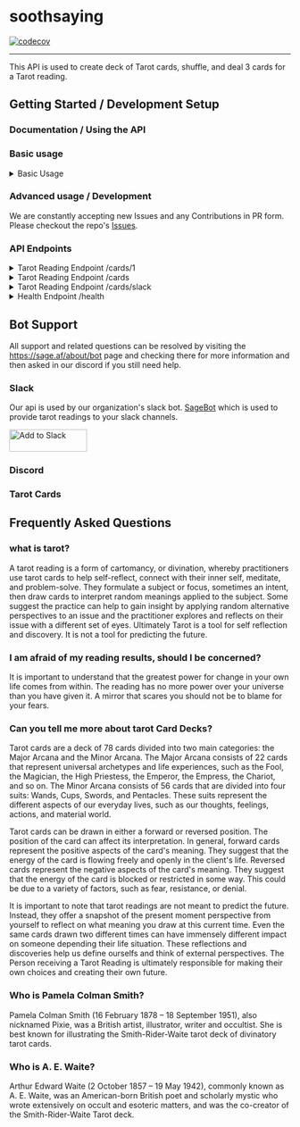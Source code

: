 # soothsaying

[![codecov](https://codecov.io/gh/free-ignorance/shrewd/branch/main/graph/badge.svg)](https://codecov.io/gh/free-ignorance/soothsaying)

------

This API is used to create deck of Tarot cards, shuffle, and deal 3 cards for a Tarot reading.

## Getting Started / Development Setup




### Documentation / Using the API



### Basic usage

<details>
  <summary>Basic Usage</summary>

  You can install and run the application in node 16.6.0 or higher with the following commands:

```bash
npm ci
npm run start
```

you should see 

```bash
[2023-10-27T15:26:32.097Z] info: Initializing Server.... 
[2023-10-27T15:26:32.099Z] info: Initializing Middlewares.... 
[2023-10-27T15:26:32.101Z] info: Initializing Controller "/health" Route.... 
[2023-10-27T15:26:32.102Z] info: Initializing Controller "/cards" Route.... 
[2023-10-27T15:26:32.104Z] info: Server Initialized and Listening on the port 3000. 
```

You can confirm the API is running locally with 

```bash
curl localhost:3000/health
```

which should return a healthy ready check from the health endpoint 

```json
{
  "data": {
    "date": "2023-10-27T15:36:00.721Z",
    "uptime": "00:00:05:58",
    "version": "0.1.0"
  },
  "meta": {
    "status": 200
  }
}
```


</details>

### Advanced usage / Development

We are constantly accepting new Issues and any Contributions in PR form. Please checkout the repo's [Issues](https://github.com/free-ignorance/soothsaying/issues).

### API Endpoints

<details>
  <summary>Tarot Reading Endpoint /cards/1</summary>

You can request a single card from the API with a GET request to the /cards endpoint.

```bash 
curl https://soothsaying-c436343ba6ff.herokuapp.com/cards/1
```

Response

```json
{
  "data": {
    "id": 0,
    "name": "The Fool",
    "description": "The Fool is the spirit in search of experience. He represents the mystical cleverness bereft of reason within us, the childlike ability to tune into the inner workings of the world. The sun shining behind him represents the divine nature of the Fool's wisdom and exuberance, holy madness or 'crazy wisdom'. On his back are all the possessions he might need. In his hand there is a flower, showing his appreciation of beauty. He is frequently accompanied by a dog, sometimes seen as his animal desires, sometimes as the call of the real world, nipping at his heels and distracting him. He is seemingly unconcerned that he is standing on a precipice, apparently about to step off.",
    "type": "major",
    "orientation": false,
    "cardImages": [
      {
        "id": 0,
        "art_set": "rider-waite-smith",
        "label": "The Fool",
        "alt": "A rendering of the tarot card The Fool depicting a jester",
        "url": {
          "large": "https://upload.wikimedia.org/wikipedia/commons/thumb/9/90/RWS_Tarot_00_Fool.jpg/512px-RWS_Tarot_00_Fool.jpg",
          "mid": "https://upload.wikimedia.org/wikipedia/commons/thumb/9/90/RWS_Tarot_00_Fool.jpg/256px-RWS_Tarot_00_Fool.jpg",
          "small": "https://upload.wikimedia.org/wikipedia/commons/thumb/9/90/RWS_Tarot_00_Fool.jpg/128px-RWS_Tarot_00_Fool.jpg",
          "tiny": "https://upload.wikimedia.org/wikipedia/commons/thumb/9/90/RWS_Tarot_00_Fool.jpg/64px-RWS_Tarot_00_Fool.jpg"
        },
        "cardId": 0
      }
    ]
  },
  "meta": {
    "status": 200
  }
}
```

</details>
<details>
  <summary>Tarot Reading Endpoint /cards</summary>

You can get a 3 card reading by hitting the base endpoint of `/cards` with a GET request.

```bash
curl https://soothsaying-c436343ba6ff.herokuapp.com/cards
```

Response

```json
{
{
  "data": {
    "0": {
      "id": 76,
      "name": "Queen of Pentacles",
      "description": "The Queen of Pentacles is a card of abundance, prosperity, and nurturing. She represents the importance of taking care of yourself and your loved ones. The Queen of Pentacles also reminds you to be generous and to share your abundance with others.",
      "type": "minor",
      "suit": "pentacles",
      "orientation": false,
      "cardImages": [
        {
          "id": 76,
          "art_set": "rider-waite-smith",
          "label": "Queen of Pentacles",
          "alt": "A rendering of the tarot card Queen of Pentacles depicting a woman sitting on a throne, holding a gold coin in one hand and a pentacle in the other.",
          "url": {
            "tiny": "https://upload.wikimedia.org/wikipedia/commons/thumb/8/88/Pents13.jpg/64px-Pents13.jpg",
            "small": "https://upload.wikimedia.org/wikipedia/commons/thumb/8/88/Pents13.jpg/128px-Pents13.jpg",
            "mid": "https://upload.wikimedia.org/wikipedia/commons/thumb/8/88/Pents13.jpg/256px-Pents13.jpg",
            "large": "https://upload.wikimedia.org/wikipedia/commons/thumb/8/88/Pents13.jpg/512px-Pents13.jpg"
          },
          "cardId": 76
        }
      ]
    },
    "1": {
      "id": 53,
      "name": "Four of Swords",
      "description": "The Four of Swords is a card of rest, contemplation, and healing. It represents the need to take a break and to recharge your batteries. The Four of Swords also reminds you to reflect on your life and to make sure that you are on the right path.",
      "type": "minor",
      "suit": "swords",
      "orientation": false,
      "cardImages": [
        {
          "id": 53,
          "art_set": "rider-waite-smith",
          "label": "Four of Swords",
          "alt": "A rendering of the tarot card Four of Swords depicting a knight lying on a tomb, with his hands folded across his chest. Three swords are hanging above him, and a fourth sword is on the ground next to him.",
          "url": {
            "tiny": "https://upload.wikimedia.org/wikipedia/commons/thumb/b/bf/Swords04.jpg/64px-Swords04.jpg",
            "small": "https://upload.wikimedia.org/wikipedia/commons/thumb/b/bf/Swords04.jpg/128px-Swords04.jpg",
            "mid": "https://upload.wikimedia.org/wikipedia/commons/thumb/b/bf/Swords04.jpg/256px-Swords04.jpg",
            "large": "https://upload.wikimedia.org/wikipedia/commons/thumb/b/bf/Swords04.jpg/512px-Swords04.jpg"
          },
          "cardId": 53
        }
      ]
    },
    "2": {
      "id": 72,
      "name": "Nine of Pentacles",
      "description": "The Nine of Pentacles is a card of abundance, prosperity, and fulfillment. It represents the feeling of being content and satisfied with your life. The Nine of Pentacles also reminds you to enjoy your success and to be grateful for all that you have.",
      "type": "minor",
      "suit": "pentacles",
      "orientation": true,
      "cardImages": [
        {
          "id": 72,
          "art_set": "rider-waite-smith",
          "label": "Nine of Pentacles",
          "alt": "A rendering of the tarot card Nine of Pentacles depicting a woman walking in a garden, holding a falcon on one hand and a gold coin in the other. She is surrounded by abundant flowers and fruits.",
          "url": {
            "tiny": "https://upload.wikimedia.org/wikipedia/commons/thumb/f/f0/Pents09.jpg/64px-Pents09.jpg",
            "small": "https://upload.wikimedia.org/wikipedia/commons/thumb/f/f0/Pents09.jpg/128px-Pents09.jpg",
            "mid": "https://upload.wikimedia.org/wikipedia/commons/thumb/f/f0/Pents09.jpg/256px-Pents09.jpg",
            "large": "https://upload.wikimedia.org/wikipedia/commons/thumb/f/f0/Pents09.jpg/512px-Pents09.jpg"
          },
          "cardId": 72
        }
      ]
    }
  },
  "meta": {
    "status": 200
  }
}
```
</details>

<details>
  <summary>Tarot Reading Endpoint /cards/slack</summary>


Also has a slack friendly endpoint!

```bash 
curl https://soothsaying-c436343ba6ff.herokuapp.com/cards/slack
```

Response

```json

```
</details>


<details>
  <summary>Health Endpoint /health</summary>


You can confirm the API is running locally with 

```bash
curl localhost:3000/health
```

which should return a healthy ready check from the health endpoint 

```json
{
  "data": {
    "date": "2023-10-27T15:36:00.721Z",
    "uptime": "00:00:05:58",
    "version": "0.1.0"
  },
  "meta": {
    "status": 200
  }
}
```


</details>



## Bot Support

All support and related questions can be resolved by visiting the https://sage.af/about/bot page and checking there for more information and then asked in our discord if you still need help.

### Slack

Our api is used by our organization's slack bot. [SageBot](https://sage.af/about/bot) which is used to provide tarot readings to your slack channels. 

<a href="https://slack.com/oauth/v2/authorize?client_id=780455873664.6087369520707&scope=commands&user_scope="><img alt="Add to Slack" height="40" width="139" src="https://platform.slack-edge.com/img/add_to_slack.png" srcSet="https://platform.slack-edge.com/img/add_to_slack.png 1x, https://platform.slack-edge.com/img/add_to_slack@2x.png 2x" /></a>

### Discord




### Tarot Cards 


<h2>Frequently Asked Questions</h2>
<h3>what is tarot?</h3>
<p>
A tarot reading is a form of cartomancy, or divination, whereby practitioners use tarot cards to help self-reflect, connect with their inner self, meditate, and problem-solve. They formulate a subject or focus, sometimes an intent, then draw cards to interpret random meanings applied to the subject. Some suggest the practice can help to gain insight by applying random alternative perspectives to an issue and the practitioner explores and reflects on their issue with a different set of eyes. Ultimately Tarot is a tool for self reflection and discovery. It is not a tool for predicting the future.
</p>
<h3>I am afraid of my reading results, should I be concerned?</h3>
<p>
It is important to understand that the greatest power for change in your own life comes from within. The reading has no more power over your universe than you have given it. A mirror that scares you should not be to blame for your fears. 
</p>
<h3>Can you tell me more about tarot Card Decks?</h3>
<p>
  Tarot cards are a deck of 78 cards divided into two main categories: the Major Arcana and the Minor Arcana. The Major Arcana consists of 22 cards that represent universal archetypes and life experiences, such as the Fool, the Magician, the High Priestess, the Emperor, the Empress, the Chariot, and so on. The Minor Arcana consists of 56 cards that are divided into four suits: Wands, Cups, Swords, and Pentacles. These suits represent the different aspects of our everyday lives, such as our thoughts, feelings, actions, and material world.
</p>
<p>
  Tarot cards can be drawn in either a forward or reversed position. The position of the card can affect its interpretation. In general, forward cards represent the positive aspects of the card's meaning. They suggest that the energy of the card is flowing freely and openly in the client's life. Reversed cards represent the negative aspects of the card's meaning. They suggest that the energy of the card is blocked or restricted in some way. This could be due to a variety of factors, such as fear, resistance, or denial.
</p>
<p>
  It is important to note that tarot readings are not meant to predict the future. Instead, they offer a snapshot of the present moment perspective from yourself to reflect on what meaning you draw at this current time. Even the same cards drawn two different times can have immensely different impact on someone depending their life situation. These reflections and discoveries help us define ourselfs and think of external perspectives. The Person receiving a Tarot Reading is ultimately responsible for making their own choices and creating their own future.
</p>
<h3>Who is Pamela Colman Smith?</h3>
<p>
  Pamela Colman Smith (16 February 1878 – 18 September 1951), also nicknamed Pixie, was a British artist, illustrator, writer and occultist. She is best known for illustrating the Smith-Rider-Waite tarot deck of divinatory tarot cards.
</p>

<h3>Who is A. E. Waite?</h3>
<p>
  Arthur Edward Waite (2 October 1857 – 19 May 1942), commonly known as A. E. Waite, was an American-born British poet and scholarly mystic who wrote extensively on occult and esoteric matters, and was the co-creator of the Smith-Rider-Waite Tarot deck.
</p>
